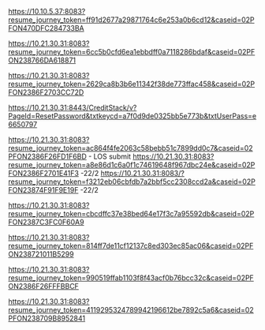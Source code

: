 https://10.10.5.37:8083?resume_journey_token=ff91d2677a29871764c6e253a0b6cd12&caseid=02PFON470DFC284733BA

https://10.21.30.31:8083?resume_journey_token=6cc5b0cfd6ea1ebbdff0a7118286bdaf&caseid=02PFON238766DA618871

https://10.21.30.31:8083?resume_journey_token=2629ca8b3b6e11342f38de773ffac458&caseid=02PFON2386F2703CC72D

https://10.21.30.31:8443/CreditStack/v?PageId=ResetPassword&txtkeycd=a7f0d9de0325bb5e773b&txtUserPass=e6650797

https://10.21.30.31:8083?resume_journey_token=ac864f4fe2063c58bebb51c7899dd0c7&caseid=02PFON2386F26FD1F6BD - LOS submit
https://10.21.30.31:8083?resume_journey_token=a8e86d1c6a0f1c74619648f967dbc24e&caseid=02PFON2386F2701E41F3 -22/2
https://10.21.30.31:8083/?resume_journey_token=f3212eb06cbfdb7a2bbf5cc2308ccd2a&caseid=02PFON23874F91F9E19F -22/2

https://10.21.30.31:8083?resume_journey_token=cbcdffc37e38bed64e17f3c7a95592db&caseid=02PFON2387C3FC0F60A9

https://10.21.30.31:8083?resume_journey_token=814ff7de11cf12137c8ed303ec85ac06&caseid=02PFON238721011B5299

https://10.21.30.31:8083?resume_journey_token=990519ffab1103f8f43acf0b76bcc32c&caseid=02PFON2386F26FFFBBCF

https://10.21.30.31:8083?resume_journey_token=4119295324789942196612be7892c5a6&caseid=02PFON238709B8952841










